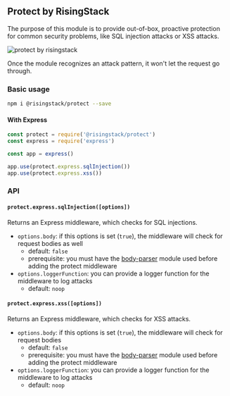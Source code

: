 ## Protect by RisingStack

The purpose of this module is to provide out-of-box, proactive protection for common security problems, like
SQL injection attacks or XSS attacks.

![protect by risingstack](https://blog-assets.risingstack.com/2017/05/lock.png)

Once the module recognizes an attack pattern, it won't let the request go through.

### Basic usage

```bash
npm i @risingstack/protect --save
```

#### With Express

```javascript
const protect = require('@risingstack/protect')
const express = require('express')

const app = express()

app.use(protect.express.sqlInjection())
app.use(protect.express.xss())
```

### API

#### `protect.express.sqlInjection([options])`

Returns an Express middleware, which checks for SQL injections.

* `options.body`: if this options is set (`true`), the middleware will check for request bodies as well
  * default: `false`
  * prerequisite: you must have the [body-parser](https://github.com/expressjs/body-parser) module used before adding the protect middleware
* `options.loggerFunction`: you can provide a logger function for the middleware to log attacks
  * default: `noop`

#### `protect.express.xss([options])`

Returns an Express middleware, which checks for XSS attacks.

* `options.body`: if this options is set (`true`), the middleware will check for request bodies
  * default: `false`
  * prerequisite: you must have the [body-parser](https://github.com/expressjs/body-parser) module used before adding the protect middleware
* `options.loggerFunction`: you can provide a logger function for the middleware to log attacks
  * default: `noop`
